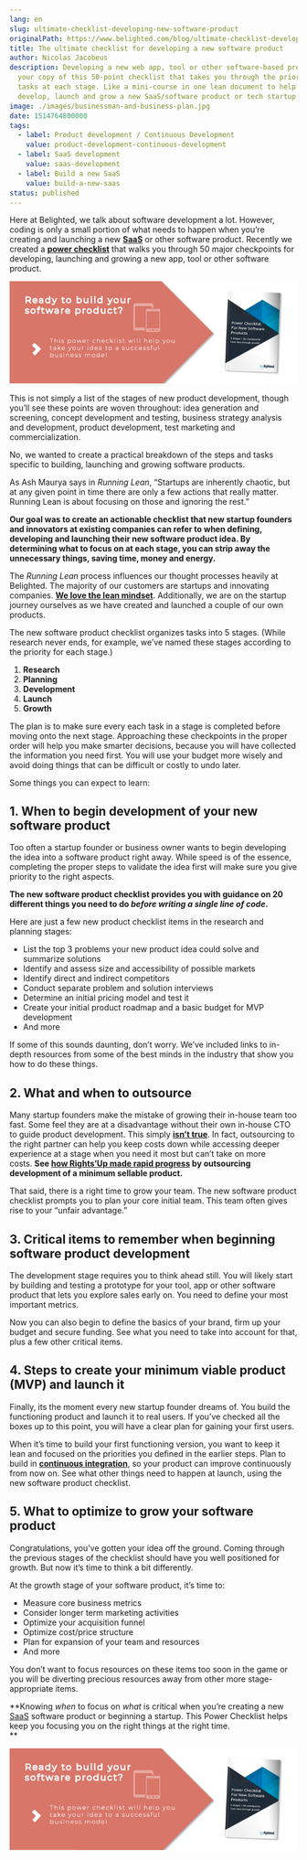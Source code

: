 ```yaml
---
lang: en
slug: ultimate-checklist-developing-new-software-product
originalPath: https://www.belighted.com/blog/ultimate-checklist-developing-new-software-product
title: The ultimate checklist for developing a new software product
author: Nicolas Jacobeus
description: Developing a new web app, tool or other software-based product? Get
  your copy of this 50-point checklist that takes you through the priorities and
  tasks at each stage. Like a mini-course in one lean document to help you
  develop, launch and grow a new SaaS/software product or tech startup idea.
image: ./images/businessman-and-business-plan.jpg
date: 1514764800000
tags:
  - label: Product development / Continuous Development
    value: product-development-continuous-development
  - label: SaaS development
    value: saas-development
  - label: Build a new SaaS
    value: build-a-new-saas
status: published
---
```

Here at Belighted, we talk about software development a lot. However, coding is only a small portion of what needs to happen when you’re creating and launching a new **[SaaS](/saas-guide-to-software-as-service)** or other software product. Recently we created a **[power checklist](https://www.belighted.com/free-eguide/power-checklist)** that walks you through 50 major checkpoints for developing, launching and growing a new app, tool or other software product.

[![New Call-to-action](/content/images/legacy/UPTtKvQU_5rjKfQJ1Qjwk.png)](https://cta-redirect.hubspot.com/cta/redirect/1684659/fb3606cc-cc1b-47d0-ae85-2c9f69837fe2)

  
This is not simply a list of the stages of new product development, though you’ll see these points are woven throughout: idea generation and screening, concept development and testing, business strategy analysis and development, product development, test marketing and commercialization.

No, we wanted to create a practical breakdown of the steps and tasks specific to building, launching and growing software products.

As Ash Maurya says in _Running Lean_, “Startups are inherently chaotic, but at any given point in time there are only a few actions that really matter. Running Lean is about focusing on those and ignoring the rest.”

**Our goal was to create an actionable checklist that new startup founders and innovators at existing companies can refer to when defining, developing and launching their new software product idea. By determining what to focus on at each stage, you can strip away the unnecessary things, saving time, money and energy.**

The _Running Lean_ process influences our thought processes heavily at Belighted. The majority of our customers are startups and innovating companies. **[We love the lean mindset](https://www.belighted.com/blog/startup-mindset-clients)**. Additionally, we are on the startup journey ourselves as we have created and launched a couple of our own products.

The new software product checklist organizes tasks into 5 stages. (While research never ends, for example, we’ve named these stages according to the priority for each stage.)

1.  **Research**
2.  **Planning**
3.  **Development**
4.  **Launch**
5.  **Growth**

The plan is to make sure every each task in a stage is completed before moving onto the next stage. Approaching these checkpoints in the proper order will help you make smarter decisions, because you will have collected the information you need first. You will use your budget more wisely and avoid doing things that can be difficult or costly to undo later.

Some things you can expect to learn:

**1.** **When to begin development of your new software product**
-----------------------------------------------------------------

Too often a startup founder or business owner wants to begin developing the idea into a software product right away. While speed is of the essence, completing the proper steps to validate the idea first will make sure you give priority to the right aspects.

**The new software product checklist provides you with guidance on 20 different things you need to do _before writing a single line of code_.**

Here are just a few new product checklist items in the research and planning stages:

*   List the top 3 problems your new product idea could solve and summarize solutions
*   Identify and assess size and accessibility of possible markets
*   Identify direct and indirect competitors
*   Conduct separate problem and solution interviews
*   Determine an initial pricing model and test it
*   Create your initial product roadmap and a basic budget for MVP development
*   And more

If some of this sounds daunting, don’t worry. We’ve included links to in-depth resources from some of the best minds in the industry that show you how to do these things.

**2\. What and when to outsource**
----------------------------------

Many startup founders make the mistake of growing their in-house team too fast. Some feel they are at a disadvantage without their own in-house CTO to guide product development. This simply **[isn’t true](/blog/non-technical-startup-founders)**. In fact, outsourcing to the right partner can help you keep costs down while accessing deeper experience at a stage when you need it most but can’t take on more costs. **See [how Rights’Up made rapid progress](/clients/rightsup) by outsourcing development of a minimum sellable product.**

That said, there is a right time to grow your team. The new software product checklist prompts you to plan your core initial team. This team often gives rise to your “unfair advantage.”

**3\. Critical items to remember when beginning software product development**
------------------------------------------------------------------------------

The development stage requires you to think ahead still. You will likely start by building and testing a prototype for your tool, app or other software product that lets you explore sales early on. You need to define your most important metrics.

Now you can also begin to define the basics of your brand, firm up your budget and secure funding. See what you need to take into account for that, plus a few other critical items.

**4\. Steps to create your minimum viable product (MVP) and launch it**
-----------------------------------------------------------------------

Finally, its the moment every new startup founder dreams of. You build the functioning product and launch it to real users. If you’ve checked all the boxes up to this point, you will have a clear plan for gaining your first users.

When it’s time to build your first functioning version, you want to keep it lean and focused on the priorities you defined in the earlier steps. Plan to build in **[continuous integration](https://www.belighted.com/blog/continuous-delivery-startups)**, so your product can improve continuously from now on. See what other things need to happen at launch, using the new software product checklist.

**5\. What to optimize to grow your software product**
------------------------------------------------------

Congratulations, you’ve gotten your idea off the ground. Coming through the previous stages of the checklist should have you well positioned for growth. But now it’s time to think a bit differently.

At the growth stage of your software product, it’s time to:

*   Measure core business metrics
*   Consider longer term marketing activities
*   Optimize your acquisition funnel
*   Optimize cost/price structure
*   Plan for expansion of your team and resources
*   And more

You don’t want to focus resources on these items too soon in the game or you will be diverting precious resources away from other more stage-appropriate items.

**Knowing _when_ to focus on _what_ is critical when you’re creating a new [SaaS](/saas-guide-to-software-as-service) software product or beginning a startup. This Power Checklist helps keep you focusing you on the right things at the right time.  
**

[![New Call-to-action](/content/images/legacy/UPTtKvQU_5rjKfQJ1Qjwk.png)](https://cta-redirect.hubspot.com/cta/redirect/1684659/fb3606cc-cc1b-47d0-ae85-2c9f69837fe2)